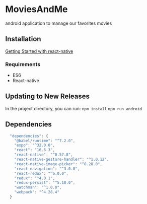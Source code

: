 # MoviesAndMe

android application to manage our favorites movies

## Installation
[Getting Started with react-native ](https://facebook.github.io/react-native/docs/getting-started.html)

### Requirements
* ES6
* React-native

## Updating to New Releases
In the project directory, you can run:
`npm install` 
`npm run android`

##  Dependencies
```javascript
  "dependencies": {
    "@babel/runtime": "^7.2.0",
    "expo": "^32.0.0",
    "react": "16.6.3",
    "react-native": "^0.57.8",
    "react-native-gesture-handler": "^1.0.12",
    "react-native-image-picker": "^0.28.0",
    "react-navigation": "^3.0.0",
    "react-redux": "^6.0.0",
    "redux": "^4.0.1",
    "redux-persist": "^5.10.0",
    "watchman": "^1.0.0",
    "webpack": "^4.28.4"
  }
```
